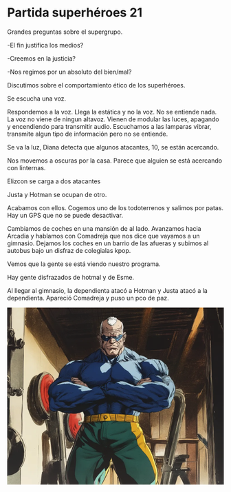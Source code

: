 # Partida superhéroes 21

Grandes preguntas sobre el supergrupo. 

-El fin justifica los medios? 

-Creemos en la justicia?

-Nos regimos por un absoluto del bien/mal?

Discutimos sobre el comportamiento ético de los superhéroes. 

Se escucha una voz. 

Respondemos a la voz. Llega la estática y no la voz. No se entiende nada. La voz no viene de ningun altavoz. Vienen de modular las luces, apagando y encendiendo para transmitir audio. Escuchamos a las lamparas vibrar, transmite algun tipo de información pero no se entiende. 

Se va la luz, Diana detecta que algunos atacantes, 10, se están acercando. 

Nos movemos a oscuras por la casa. Parece que alguien se está acercando con linternas. 

Elizcon se carga a dos atacantes

Justa y Hotman se ocupan de otro. 

Acabamos con ellos. Cogemos uno de los todoterrenos y salimos por patas. Hay un GPS que no se puede desactivar. 

Cambiamos de coches en una mansión de al lado. Avanzamos hacia Arcadia y hablamos con Comadreja que nos dice que vayamos a un gimnasio. Dejamos los coches en un barrio de las afueras y subimos al autobus bajo un disfraz de colegialas kpop. 

Vemos que la gente se está viendo nuestro programa. 

Hay gente disfrazados de hotmal y de Esme. 

Al llegar al gimnasio, la dependienta atacó a Hotman y Justa atacó a la dependienta. Apareció Comadreja y puso un pco de paz. 

![Captura de pantalla 2025-07-06 a las 19.01.22.png](Partida%20superhe%CC%81roes%2021%20237ad5e1bc818100b466fc5472f06f80/Captura_de_pantalla_2025-07-06_a_las_19.01.22.png)